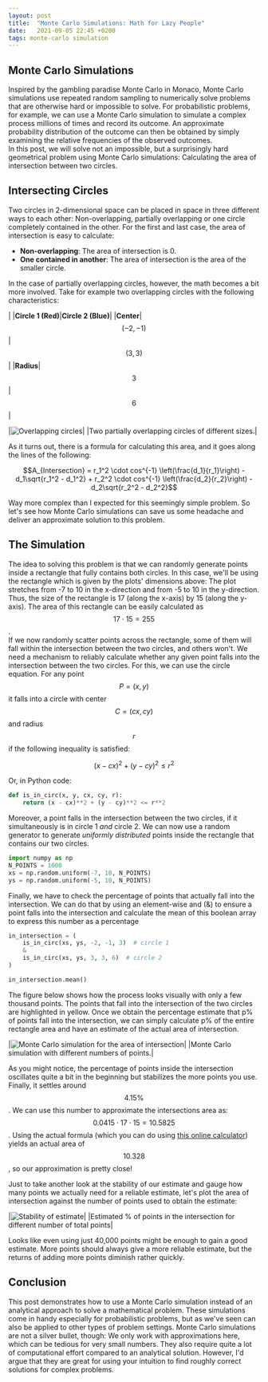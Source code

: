 ```yaml
---
layout: post
title:  "Monte Carlo Simulations: Math for Lazy People"
date:   2021-09-05 22:45 +0200
tags: monte-carlo simulation
---
```

## Monte Carlo Simulations
Inspired by the gambling paradise Monte Carlo in Monaco, Monte Carlo simulations use repeated random sampling to numerically solve problems that are otherwise hard or impossible to solve. For probabilistic problems, for example, we can use a Monte Carlo simulation to simulate a complex process millions of times and record its outcome. An approximate probability distribution of the outcome can then be obtained by simply examining the relative frequencies of the observed outcomes.  
In this post, we will solve not an impossible, but a surprisingly hard geometrical problem using Monte Carlo simulations: Calculating the area of intersection between two circles.

## Intersecting Circles
Two circles in 2-dimensional space can be placed in space in three different ways to each other: Non-overlapping, partially overlapping or one circle completely contained in the other. For the first and last case, the area of intersection is easy to calculate:
- **Non-overlapping**: The area of intersection is 0.
- **One contained in another**: The area of intersection is the area of the smaller circle.  

In the case of partially overlapping circles, however, the math becomes a bit more involved. Take for example two overlapping circles with the following characteristics:  


| |**Circle 1 (Red)**|**Circle 2 (Blue)**|
|**Center**|$$(-2, -1)$$|$$(3, 3)$$|
|**Radius**|$$3$$|$$6$$|




|![Overlapping circles](/assets/images/montecarlo/overlapping-circles.png)|
|Two partially overlapping circles of different sizes.|  


As it turns out, there is a formula for calculating this area, and it goes along the lines of the following:

$$A_{Intersection} = r_1^2 \cdot cos^{-1} \left(\frac{d_1}{r_1}\right) - d_1\sqrt{r_1^2 - d_1^2} + r_2^2 \cdot cos^{-1} \left(\frac{d_2}{r_2}\right) - d_2\sqrt{r_2^2 - d_2^2}$$  

Way more complex than I expected for this seemingly simple problem. So let's see how Monte Carlo simulations can save us some headache and deliver an approximate solution to this problem.

## The Simulation
The idea to solving this problem is that we can randomly generate points inside a rectangle that fully contains both circles. In this case, we'll be using the rectangle which is given by the plots' dimensions above: The plot stretches from -7 to 10 in the x-direction and from -5 to 10 in the y-direction. Thus, the size of the rectangle is 17 (along the x-axis) by 15 (along the y-axis). The area of this rectangle can be easily calculated as $$17 \cdot 15 = 255$$.  
If we now randomly scatter points across the rectangle, some of them will fall within the intersection between the two circles, and others won't. We need a mechanism to reliably calculate whether any given point falls into the intersection between the two circles. For this, we can use the circle equation. For any point $$P=(x, y)$$ it falls into a circle with center $$C=(cx, cy)$$ and radius $$r$$ if the following inequality is satisfied:  

$$(x - cx)^2 + (y - cy)^2 \leq r^2$$  

Or, in Python code:  

```python
def is_in_circ(x, y, cx, cy, r):
    return (x - cx)**2 + (y - cy)**2 <= r**2
```

Moreover, a point falls in the intersection between the two circles, if it simultaneously is in circle 1 *and* circle 2. We can now use a random generator to generate *uniformly distributed* points inside the rectangle that contains our two circles.  

```python
import numpy as np
N_POINTS = 1000
xs = np.random.uniform(-7, 10, N_POINTS)
ys = np.random.uniform(-5, 10, N_POINTS)
```

Finally, we have to check the percentage of points that actually fall into the intersection. We can do that by using an element-wise and (&) to ensure a point falls into the intersection and calculate the mean of this boolean array to express this number as a percentage

```python
in_intersection = (
    is_in_circ(xs, ys, -2, -1, 3)  # circle 1
    &
    is_in_circ(xs, ys, 3, 3, 6)  # circle 2
)

in_intersection.mean()
```

The figure below shows how the process looks visually with only a few thousand points. The points that fall into the intersection of the two circles are highlighted in yellow. Once we obtain the percentage estimate that p% of points fall into the intersection, we can simply calculate p% of the entire rectangle area and have an estimate of the actual area of intersection.

|![Monte Carlo simulation for the area of intersection](/assets/images/montecarlo/mc-simulation.gif)|
|Monte Carlo simulation with different numbers of points.|  

As you might notice, the percentage of points inside the intersection oscillates quite a bit in the beginning but stabilizes the more points you use. Finally, it settles around $$4.15\%$$. We can use this number to approximate the intersections area as: $$0.0415 \cdot 17 \cdot 15 = 10.5825$$. Using the actual formula (which you can do using [this online calculator](http://www.ambrsoft.com/TrigoCalc/Circles2/circle2intersection/CircleCircleIntersection.htm)) yields an actual area of $$10.328$$, so our approximation is pretty close!  

Just to take another look at the stability of our estimate and gauge how many points we actually need for a reliable estimate, let's plot the area of intersection against the number of points used to obtain the estimate:

|![Stability of estimate](/assets/images/montecarlo/stability-estimate.png)|
|Estimated % of points in the intersection for different number of total points|  

Looks like even using just 40,000 points might be enough to gain a good estimate. More points should always give a more reliable estimate, but the returns of adding more points diminish rather quickly.

## Conclusion
This post demonstrates how to use a Monte Carlo simulation instead of an analytical approach to solve a mathematical problem. These simulations come in handy especially for probabilistic problems, but as we've seen can also be applied to other types of problem settings. Monte Carlo simulations are not a silver bullet, though: We only work with approximations here, which can be tedious for very small numbers. They also require quite a lot of computational effort compared to an analytical solution. However, I'd argue that they are great for using your intuition to find roughly correct solutions for complex problems.